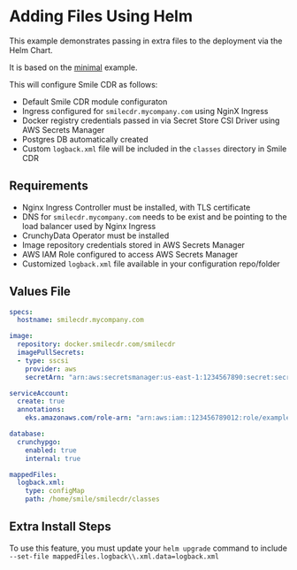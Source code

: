# Adding Files Using Helm

This example demonstrates passing in extra files to the deployment via the Helm Chart.

It is based on the [minimal](minimal.md) example.

This will configure Smile CDR as follows:

* Default Smile CDR module configuraton
* Ingress configured for `smilecdr.mycompany.com` using NginX Ingress
* Docker registry credentials passed in via Secret Store CSI Driver using AWS Secrets Manager
* Postgres DB automatically created
* Custom `logback.xml` file will be included in the `classes` directory in Smile CDR

## Requirements

* Nginx Ingress Controller must be installed, with TLS certificate
* DNS for `smilecdr.mycompany.com` needs to be exist and be pointing to the load balancer used by Nginx Ingress
* CrunchyData Operator must be installed
* Image repository credentials stored in AWS Secrets Manager
* AWS IAM Role configured to access AWS Secrets Manager
* Customized `logback.xml` file available in your configuration repo/folder

## Values File
```yaml
specs:
  hostname: smilecdr.mycompany.com

image:
  repository: docker.smilecdr.com/smilecdr
  imagePullSecrets:
  - type: sscsi
    provider: aws
    secretArn: "arn:aws:secretsmanager:us-east-1:1234567890:secret:secretname"

serviceAccount:
  create: true
  annotations:
    eks.amazonaws.com/role-arn: "arn:aws:iam::123456789012:role/example-role-name"

database:
  crunchypgo:
    enabled: true
    internal: true

mappedFiles:
  logback.xml:
    type: configMap
    path: /home/smile/smilecdr/classes
```

## Extra Install Steps
To use this feature, you must update your `helm upgrade` command to include `--set-file mappedFiles.logback\\.xml.data=logback.xml`
